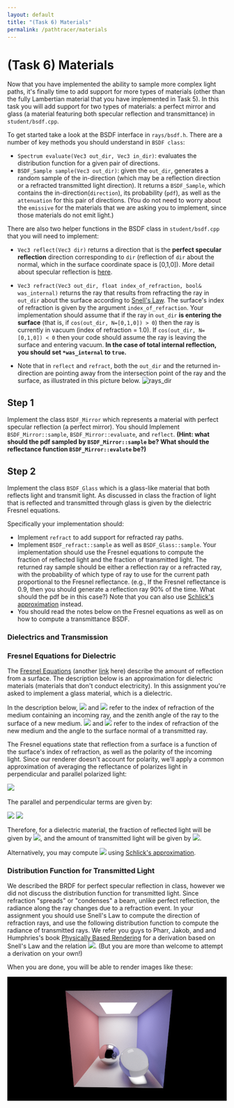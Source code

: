 ```yaml
---
layout: default
title: "(Task 6) Materials"
permalink: /pathtracer/materials
---
```


# (Task 6) Materials

Now that you have implemented the ability to sample more complex light paths, it's finally time to add support for more types of materials (other than the fully Lambertian material that you have implemented in Task 5). In this task you will add support for two types of materials: a perfect mirror and glass (a material featuring both specular reflection and transmittance) in `student/bsdf.cpp`.

To get started take a look at the BSDF interface in `rays/bsdf.h`. There are a number of key methods you should understand in `BSDF class`:

* `Spectrum evaluate(Vec3 out_dir, Vec3 in_dir)`: evaluates the distribution function for a given pair of directions.
* `BSDF_Sample sample(Vec3 out_dir)`: given the `out_dir`, generates a random sample of the in-direction (which may be a reflection direction or a refracted transmitted light direction). It returns a `BSDF_Sample`, which contains the in-direction(`direction`), its probability (`pdf`), as well as the `attenuation` for this pair of directions. (You do not need to worry about the `emissive` for the materials that we are asking you to implement, since those materials do not emit light.)

There are also two helper functions in the BSDF class in `student/bsdf.cpp` that you will need to implement:

* `Vec3 reflect(Vec3 dir)` returns a direction that is the **perfect specular reflection** direction corresponding to `dir` (reflection of `dir` about the normal, which in the surface coordinate space is [0,1,0]). More detail about specular reflection is [here](http://15462.courses.cs.cmu.edu/fall2015/lecture/reflection/slide_028).

* `Vec3 refract(Vec3 out_dir, float index_of_refraction, bool& was_internal)` returns the ray that results from refracting the ray in `out_dir` about the surface according to [Snell's Law](http://15462.courses.cs.cmu.edu/fall2015/lecture/reflection/slide_032). The surface's index of refraction is given by the argument `index_of_refraction`. Your implementation should assume that if the ray in `out_dir` **is entering the surface** (that is, if `cos(out_dir, N=[0,1,0]) > 0`) then the ray is currently in vacuum (index of refraction = 1.0). If `cos(out_dir, N=[0,1,0]) < 0` then your code should assume the ray is leaving the surface and entering vacuum. **In the case of total internal reflection, you should set `*was_internal` to `true`.**

* Note that in `reflect` and `refract`, both the `out_dir` and the returned in-direction are pointing away from the intersection point of the ray and the surface, as illustrated in this picture below.
![rays_dir](rays_dir.png)

## Step 1

Implement the class `BSDF_Mirror` which represents a material with perfect specular reflection (a perfect mirror). You should Implement `BSDF_Mirror::sample`, `BSDF_Mirror::evaluate`, and `reflect`. **(Hint: what should the pdf sampled by  `BSDF_Mirror::sample` be? What should the reflectance function `BSDF_Mirror::evalute` be?)**

## Step 2

Implement the class `BSDF_Glass` which is a glass-like material that both reflects light and transmit light. As discussed in class the fraction of light that is reflected and transmitted through glass is given by the dielectric Fresnel equations.

Specifically your implementation should:

* Implement `refract` to add support for refracted ray paths.
* Implement `BSDF_refract::sample` as well as `BSDF_Glass::sample`. Your implementation should use the Fresnel equations to compute the fraction of reflected light and the fraction of transmitted light. The returned ray sample should be either a reflection ray or a refracted ray, with the probability of which type of ray to use for the current path proportional to the Fresnel reflectance. (e.g., If the Fresnel reflectance is 0.9, then you should generate a reflection ray 90% of the time. What should the pdf be in this case?) Note that you can also use [Schlick's approximation](https://en.wikipedia.org/wiki/Schlick's_approximation) instead.
* You should read the notes below on the Fresnel equations as well as on how to compute a transmittance BSDF.

### Dielectrics and Transmission

### Fresnel Equations for Dielectric

The [Fresnel Equations](https://en.wikipedia.org/wiki/Fresnel_equations) (another [link](http://hyperphysics.phy-astr.gsu.edu/hbase/phyopt/freseq.html) here) describe the amount of reflection from a surface. The description below is an approximation for dielectric materials (materials that don't conduct electricity). In this assignment you're asked to implement a glass material, which is a dielectric.

In the description below, <img src="dielectric_eq1.png" width="18"> and <img src="dielectric_eq2.png" width="15"> refer to the index of refraction of the medium containing an incoming ray, and the zenith angle of the ray to the surface of a new medium. <img src="dielectric_eq3.png" width="18"> and <img src="dielectric_eq4.png" width="15"> refer to the index of refraction of the new medium and the angle to the surface normal of a transmitted ray.

The Fresnel equations state that reflection from a surface is a function of the surface's index of refraction, as well as the polarity of the incoming light. Since our renderer doesn't account for polarity, we'll apply a common approximation of averaging the reflectance of polarizes light in perpendicular and parallel polarized light:

<img src="dielectric_eq5.png" width="200">

The parallel and perpendicular terms are given by:

<img src="dielectric_eq6.png" width="200">

<img src="dielectric_eq7.png" width="200">

Therefore, for a dielectric material, the fraction of reflected light will be given by <img src="dielectric_eq8.png" width="18">, and the amount of transmitted light will be given by <img src="dielectric_eq9.png" width="50">.

Alternatively, you may compute <img src="dielectric_eq8.png" width="18">  using [Schlick's approximation](https://en.wikipedia.org/wiki/Schlick%27s_approximation).

### Distribution Function for Transmitted Light

We described the BRDF for perfect specular reflection in class, however we did not discuss the distribution function for transmitted light. Since refraction "spreads" or "condenses" a beam, unlike perfect reflection, the radiance along the ray changes due to a refraction event. In your assignment you should use Snell's Law to compute the direction of refraction rays, and use the following distribution function to compute the radiance of transmitted rays. We refer you guys to Pharr, Jakob, and and Humphries's book [Physically Based Rendering](http://www.pbr-book.org/) for a derivation based on Snell's Law and the relation <img src="dielectric_eq10.png" width="150">. (But you are more than welcome to attempt a derivation on your own!)


When you are done, you will be able to render images like these:

![cornell_classic](new_results/32k_large.png)

